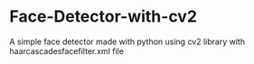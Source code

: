 # Face-Detector-with-cv2
A simple face detector made with python using cv2 library with  haarcascadesfacefilter.xml file
